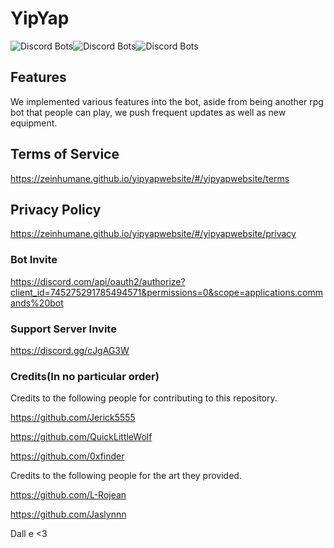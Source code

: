 # YipYap 
![Discord Bots](https://discordbots.org/api/widget/servers/745275291785494571.svg)![Discord Bots](https://discordbots.org/api/widget/status/745275291785494571.svg)![Discord Bots](https://top.gg/api/widget/owner/745275291785494571.svg)

## Features
We implemented various features into the bot, aside from being another rpg bot that people can play, we push frequent updates as well as new equipment. 

## Terms of Service
https://zeinhumane.github.io/yipyapwebsite/#/yipyapwebsite/terms
## Privacy Policy
https://zeinhumane.github.io/yipyapwebsite/#/yipyapwebsite/privacy

### Bot Invite
https://discord.com/api/oauth2/authorize?client_id=745275291785494571&permissions=0&scope=applications.commands%20bot
### Support Server Invite
https://discord.gg/cJgAG3W
### Credits(In no particular order)
Credits to the following people for contributing to this repository.

https://github.com/Jerick5555

https://github.com/QuickLittleWolf

https://github.com/0xfinder

Credits to the following people for the art they provided.

https://github.com/L-Rojean

https://github.com/Jaslynnn

Dall e <3
